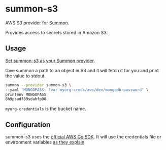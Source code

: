 # summon-s3

AWS S3 provider for [Summon](https://conjurinc.github.io/summon).

Provides access to secrets stored in Amazon S3.

## Usage

[Set summon-s3 as your Summon provider](https://github.com/conjurinc/summon#flags).

Give summon a path to an object in S3 and it will fetch it for you and
print the value to stdout.

```bash
summon --provider summon-s3 \
--yaml 'MONGOPASS: !var myorg-creds/aws/dev/mongodb-password' \
printenv MONGOPASS
8h9psadf89sdahfp98
```

`myorg-credentials` is the bucket name.

## Configuration

summon-s3 uses the [official AWS Go SDK](https://github.com/aws/aws-sdk-go). It will use
the credentials file or environment variables [as they explain](https://github.com/aws/aws-sdk-go#configuring-credentials).